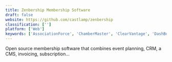 ```yaml
---
title: Zenbership Membership Software
draft: false 
website: https://github.com/castlamp/zenbership
classification: ['']
platform: ['Web']
keywords: ['AssociationForce', 'ChamberMaster', 'ClearVantage', 'DashBoard', 'GroupAhead', 'Infinity Dashboard', 'Kajabi', 'LetsFund', 'Lime Text', 'MemberPlanet', 'Solis', 'StarChapter', 'Stripe Dashboard', 'Tendenci', 'TidyHQ', 'Visual Studio Online', 'Wild Apricot', 'boxiqq', 'ppSD2 Membership Software']
---
```

Open source membership software that combines event planning, CRM, a CMS, invoicing, subscription...